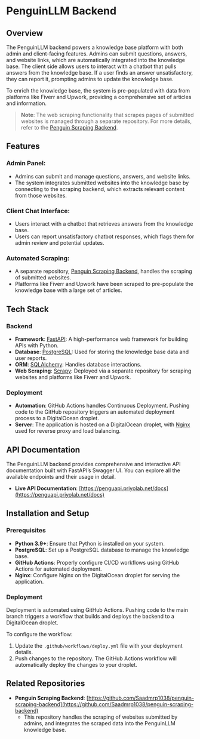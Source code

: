 # PenguinLLM Backend

## Overview

The PenguinLLM backend powers a knowledge base platform with both admin and client-facing features. Admins can submit questions, answers, and website links, which are automatically integrated into the knowledge base. The client side allows users to interact with a chatbot that pulls answers from the knowledge base. If a user finds an answer unsatisfactory, they can report it, prompting admins to update the knowledge base.

To enrich the knowledge base, the system is pre-populated with data from platforms like Fiverr and Upwork, providing a comprehensive set of articles and information.

> **Note**: The web scraping functionality that scrapes pages of submitted websites is managed through a separate repository. For more details, refer to the [Penguin Scraping Backend](https://github.com/Saadmrp1038/penguin-scraping-backend).

## Features

### Admin Panel:
- Admins can submit and manage questions, answers, and website links.
- The system integrates submitted websites into the knowledge base by connecting to the scraping backend, which extracts relevant content from those websites.

### Client Chat Interface:
- Users interact with a chatbot that retrieves answers from the knowledge base.
- Users can report unsatisfactory chatbot responses, which flags them for admin review and potential updates.

### Automated Scraping:
- A separate repository, [Penguin Scraping Backend](https://github.com/Saadmrp1038/penguin-scraping-backend), handles the scraping of submitted websites.
- Platforms like Fiverr and Upwork have been scraped to pre-populate the knowledge base with a large set of articles.

## Tech Stack

### Backend
- **Framework**: [FastAPI](https://fastapi.tiangolo.com/): A high-performance web framework for building APIs with Python.
- **Database**: [PostgreSQL](https://www.postgresql.org/): Used for storing the knowledge base data and user reports.
- **ORM**: [SQLAlchemy](https://www.sqlalchemy.org/): Handles database interactions.
- **Web Scraping**: [Scrapy](https://scrapy.org/): Deployed via a separate repository for scraping websites and platforms like Fiverr and Upwork.

### Deployment
- **Automation**: GitHub Actions handles Continuous Deployment. Pushing code to the GitHub repository triggers an automated deployment process to a DigitalOcean droplet.
- **Server**: The application is hosted on a DigitalOcean droplet, with [Nginx](https://www.nginx.com/) used for reverse proxy and load balancing.

## API Documentation

The PenguinLLM backend provides comprehensive and interactive API documentation built with FastAPI’s Swagger UI. You can explore all the available endpoints and their usage in detail.

- **Live API Documentation**: [https://penguapi.priyolab.net/docs](https://penguapi.priyolab.net/docs)

## Installation and Setup

### Prerequisites
- **Python 3.9+**: Ensure that Python is installed on your system.
- **PostgreSQL**: Set up a PostgreSQL database to manage the knowledge base.
- **GitHub Actions**: Properly configure CI/CD workflows using GitHub Actions for automated deployment.
- **Nginx**: Configure Nginx on the DigitalOcean droplet for serving the application.

### Deployment

Deployment is automated using GitHub Actions. Pushing code to the main branch triggers a workflow that builds and deploys the backend to a DigitalOcean droplet.

To configure the workflow:
1. Update the `.github/workflows/deploy.yml` file with your deployment details.
2. Push changes to the repository. The GitHub Actions workflow will automatically deploy the changes to your droplet.

## Related Repositories

- **Penguin Scraping Backend**: [https://github.com/Saadmrp1038/penguin-scraping-backend](https://github.com/Saadmrp1038/penguin-scraping-backend)
  - This repository handles the scraping of websites submitted by admins, and integrates the scraped data into the PenguinLLM knowledge base.
